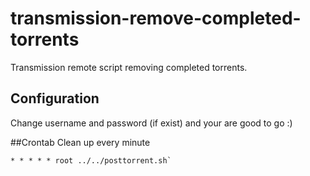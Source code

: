 # transmission-remove-completed-torrents
Transmission remote script removing completed torrents.

## Configuration
Change username and password (if exist) and your are good to go :)

##Crontab
Clean up every minute

``` shell
* * * * * root ../../posttorrent.sh`
```
